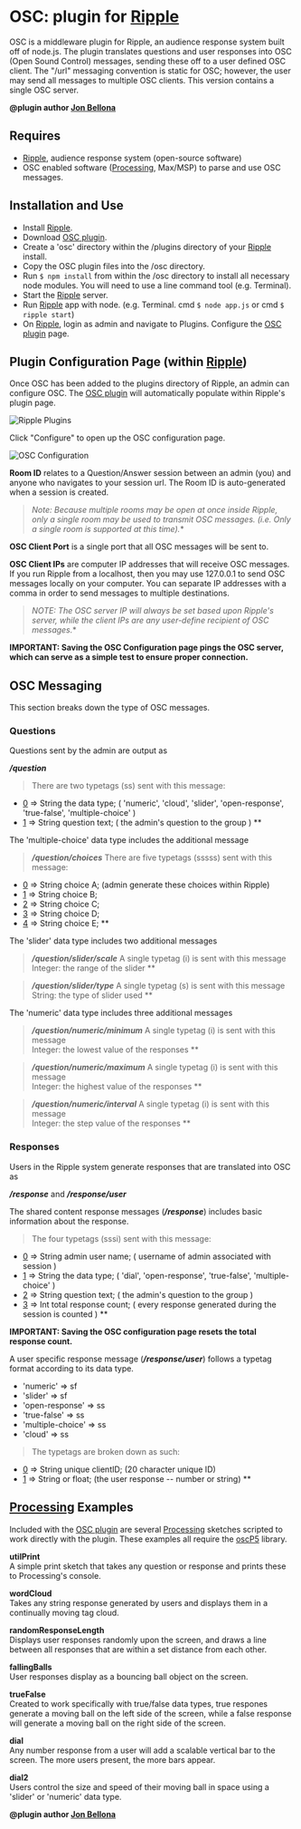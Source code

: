 OSC: plugin for [Ripple][0]
====================

OSC is a middleware plugin for Ripple, an audience response system built off of node.js.
The plugin translates questions and user responses into OSC (Open Sound Control) messages, sending these off to a user defined OSC client.
The "/url" messaging convention is static for OSC; however, the user may send all messages to multiple OSC clients.
This version contains a single OSC server.

**@plugin author [Jon Bellona][1]**

Requires
---------------------

- [Ripple][0], audience response system (open-source software)
- OSC enabled software ([Processing][2], Max/MSP) to parse and use OSC messages.



Installation and Use
---------------------

- Install [Ripple][0].
- Download [OSC plugin][5].
- Create a 'osc' directory within the /plugins directory of your [Ripple][0] install. 
- Copy the OSC plugin files into the /osc directory.
- Run <code>$ npm install</code>  from within the /osc directory to install all necessary node modules. You will need to use a line command tool (e.g. Terminal).
- Start the [Ripple][0] server.
- Run [Ripple][0] app with node. (e.g. Terminal. cmd <code>$ node app.js</code>  or cmd <code>$ ripple start</code>)
- On [Ripple][0], login as admin and navigate to Plugins. Configure the [OSC plugin][5] page.



Plugin Configuration Page (within [Ripple][0])
---------------------

Once OSC has been added to the plugins directory of Ripple, an admin can configure OSC.
The [OSC plugin][5] will automatically populate within Ripple's plugin page. 

![Ripple Plugins][img1]

Click "Configure" to open up the OSC configuration page.

![OSC Configuration][img2]

__Room ID__ relates to a Question/Answer session between an admin (you) and anyone who navigates to your session url. The Room ID is auto-generated when a session is created.

 > *Note: Because multiple rooms may be open at once inside Ripple, only a single room may be used to transmit OSC messages. (i.e. Only a single room is supported at this time).**

__OSC Client Port__ is a single port that all OSC messages will be sent to.

__OSC Client IPs__ are computer IP addresses that will receive OSC messages. If you run Ripple from a localhost, then you may use 127.0.0.1 to send OSC messages locally on your computer. You can separate IP addresses with a comma in order to send messages to multiple destinations.

> *NOTE: The OSC server IP will always be set based upon Ripple's server, while the client IPs are any user-define recipient of OSC messages.**

**IMPORTANT: Saving the OSC Configuration page pings the OSC server, which can serve as a simple test to ensure proper connection.**



OSC Messaging
---------------------


This section breaks down the type of OSC messages.

### Questions
Questions sent by the admin are output as

__*/question*__

> There are two typetags (ss) sent with this message:
 * [0] => String the data type;       ( 'numeric', 'cloud', 'slider', 'open-response', 'true-false', 'multiple-choice' )
 * [1] => String question text;       ( the admin's question to the group )
**

The 'multiple-choice' data type includes the additional message

> __*/question/choices*__
 There are five typetags (sssss) sent with this message:
 * [0] => String choice A;            (admin generate these choices within Ripple)
 * [1] => String choice B;
 * [2] => String choice C;
 * [3] => String choice D;
 * [4] => String choice E;
**

The 'slider' data type includes two additional messages

> __*/question/slider/scale*__
 A single typetag (i) is sent with this message  <br/>
 Integer: the range of the slider
**

> __*/question/slider/type*__
 A single typetag (s) is sent with this message  <br/>
 String: the type of slider used
**

The 'numeric' data type includes three additional messages

> __*/question/numeric/minimum*__
 A single typetag (i) is sent with this message <br/>
 Integer: the lowest value of the responses
**

> __*/question/numeric/maximum*__
 A single typetag (i) is sent with this message <br/>
 Integer: the highest value of the responses
**

> __*/question/numeric/interval*__
 A single typetag (i) is sent with this message <br/>
 Integer: the step value of the responses
**

### Responses
Users in the Ripple system generate responses that are translated into OSC as

__*/response*__ and __*/response/user*__

The shared content response messages (__*/response*__) includes basic information about the response.

> The four typetags (sssi) sent with this message:
 * [0] => String admin user name;     ( username of admin associated with session )
 * [1] => String the data type;       ( 'dial', 'open-response', 'true-false', 'multiple-choice' )
 * [2] => String question text;       ( the admin's question to the group )
 * [3] => Int total response count;   ( every response generated during the session is counted )
**

**IMPORTANT: Saving the OSC configuration page resets the total response count.**

A user specific response message (__*/response/user*__) follows a typetag format according to its data type.
* 'numeric'         =>   sf 
* 'slider'          =>   sf
* 'open-response'   =>   ss
* 'true-false'      =>   ss
* 'multiple-choice' =>   ss
* 'cloud'           =>   ss

> The typetags are broken down as such:
 * [0] => String unique clientID;     (20 character unique ID)
 * [1] => String or float;            (the user response -- number or string)
**

[Processing][2] Examples
---------------------

Included with the [OSC plugin][5] are several [Processing][2] sketches scripted to work directly with the plugin. These examples all require the [oscP5][3] library.

**utilPrint**	
A simple print sketch that takes any question or response and prints these to Processing's console.

**wordCloud**  
Takes any string response generated by users and displays them in a continually moving tag cloud.

**randomResponseLength**	
Displays user responses randomly upon the screen, and draws a line between all responses that are within a set distance from each other.

**fallingBalls**	
User responses display as a bouncing ball object on the screen.

**trueFalse**	
Created to work specifically with true/false data types, true respones generate a moving ball on the left side of the screen, while a false response will generate a moving ball on the right side of the screen.

**dial**	
Any number response from a user will add a scalable vertical bar to the screen. The more users present, the more bars appear.

**dial2**	
Users control the size and speed of their moving ball in space using a 'slider' or 'numeric' data type.

**@plugin author [Jon Bellona][1]**

[0]: http://git.uoregon.edu/  "Ripple on github"
[1]: http://jpbellona.com/  "Jon Bellona"
[2]: http://processing.org/  "http://processing.org/"
[3]: http://www.sojamo.de/libraries/oscP5/  "oscP5 library"
[4]: https://npmjs.org/package/npm "A package manage for node"
[5]: http://github.org "OSC plugin on github"

[img1]: https://raw.github.com/jpbellona/ripple-osc/master/images/ripple-plugins.png "Ripple Plugins page"
[img2]: https://raw.github.com/jpbellona/ripple-osc/master/images/osc-config.png "OSC Config page"